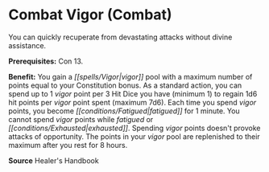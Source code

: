 ﻿---
cssclass: [feats]

---
# Combat Vigor (Combat)

You can quickly recuperate from devastating attacks without divine assistance.

**Prerequisites:** Con 13.

**Benefit:** You gain a _[[spells/Vigor|vigor]]_ pool with a maximum number of points equal to your Constitution bonus. As a standard action, you can spend up to 1 _vigor_ point per 3 Hit Dice you have (minimum 1) to regain 1d6 hit points per _vigor_ point spent (maximum 7d6). Each time you spend _vigor_ points, you become _[[conditions/Fatigued|fatigued]]_ for 1 minute. You cannot spend _vigor_ points while _fatigued_ or _[[conditions/Exhausted|exhausted]]_. Spending _vigor_ points doesn't provoke attacks of opportunity. The points in your _vigor_ pool are replenished to their maximum after you rest for 8 hours.

**Source** Healer's Handbook